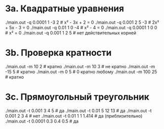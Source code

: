 # 3a. Квадратные уравнения
./main.out -q 0.0001 1 -3 2        # x² - 3x + 2 = 0
./main.out -q 0.001 2 5 -3         # 2x² + 5x - 3 = 0
./main.out -q 0.01 1 0 -4          # x² - 4 = 0
./main.out -q 0.0001 1 0 0         # x² = 0
./main.out -q 0.001 1 2 5          # нет действительных корней

# 3b. Проверка кратности
./main.out -m 10 2                 # кратно
./main.out -m 10 3                 # не кратно
./main.out -m -15 5                # кратно
./main.out -m 0 5                  # 0 кратно любому
./main.out -m 100 25               # кратно

# 3c. Прямоугольный треугольник
./main.out -t 0.001 3 4 5          # да
./main.out -t 0.01 5 12 13         # да
./main.out -t 0.001 2 3 4          # нет
./main.out -t 0.01 1 1 1.414       # да (приблизительно)
./main.out -t 0.0001 0.3 0.4 0.5   # да